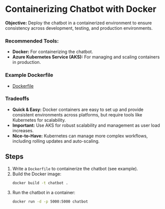 # Containerizing Chatbot with Docker

**Objective:**
Deploy the chatbot in a containerized environment to ensure consistency across development, testing, and production environments.

### **Recommended Tools:**
- **Docker:** For containerizing the chatbot.
- **Azure Kubernetes Service (AKS):** For managing and scaling containers in production.

### Example Dockerfile
- [Dockerfile](chatbot-devops-guide/code-examples/containerization/Dockerfile)

### Tradeoffs
- **Quick & Easy:** Docker containers are easy to set up and provide consistent environments across platforms, but require tools like Kubernetes for scalability. 
- **Important:** Use AKS for robust scalability and management as user load increases.
- **Nice-to-Have:** Kubernetes can manage more complex workflows, including rolling updates and auto-scaling.

## Steps
1. Write a `Dockerfile` to containerize the chatbot (see example).
2. Build the Docker image:  
   ```bash
   docker build -t chatbot .
   ```
3. Run the chatbot in a container:
   ```bash
   docker run -d -p 5000:5000 chatbot
   ```
